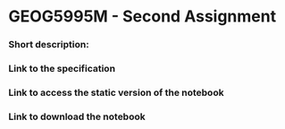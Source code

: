 # GEOG5995M - Second Assignment

### Short description:


### Link to the specification


### Link to access the static version of the notebook


### Link to download the notebook


